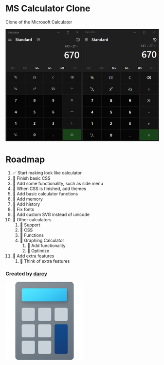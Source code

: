 # MS Calculator Clone

Clone of the Microsoft Calculator

![Screenshot of side-by-side comparison between originial and clone calculator](image/screenshot.png)

# Roadmap

1. &#x2705; Start making look like calculator
2. &#x1F532; Finish basic CSS
3. &#x1F532; Add some functionality, such as side menu
4. &#x1F532; When CSS is finished, add themes
5. &#x1F532; Add basic calculator functions
6. &#x1F532; Add memory
7. &#x1F532; Add history
8. &#x1F532; Fix fonts
9. &#x1F532; Add custom SVG instead of unicode
10. &#x1F532; Other calculators
    1. &#x1F532; Support
    2. &#x1F532; CSS
    3. &#x1F532; Functions
    4. &#x1F532; Graphing Calculator
       1. &#x1F532; Add functionality
       2. &#x1F532; Optimize
11. &#x1F532; Add extra features
    1. &#x1F532; Think of extra features

### Created by [darcy](https://github.com/darccyy)

![Icon](image/icon.png)
